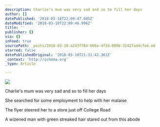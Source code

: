 ```yaml
---
description: Charlie’s mum was very sad and so to fill her days
author: []
datePublished: '2018-03-18T22:09:47.605Z'
dateModified: '2018-03-18T22:09:46.996Z'
title: ''
publisher: {}
via: {}
inFeed: true
sourcePath: _posts/2018-03-18-a243f784-606e-4f3d-809b-32427ad4cfe4.md
starred: false
datePublishedOriginal: '2018-03-18T21:31:42.361Z'
_context: 'http://schema.org'
_type: Article

---
```

![](https://imgflo.herokuapp.com/graph/2b2431f8e7ba7b0/bca37db9d0afcd314f251c5fd4e86e31/croprotate.png?cropheight=2644&cropwidth=1604&degrees=0&input=https%3A%2F%2Fthe-grid-user-content.s3-us-west-2.amazonaws.com%2F43cccb3d-1d4d-41f7-8f30-a2c10cb1444b.png&x=37&y=0)

Charlie's mum was very sad and so to fill her days

She searched for some employment to help with her malaise 

The flyer steered her to a store just off College Road

A wizened man with green streaked hair stared out from this abode